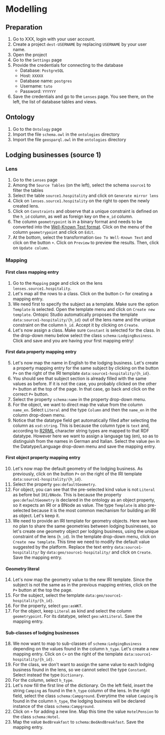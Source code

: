 # Modelling


## Preparation

1. Go to XXX, login with your user account.
2. Create a project `dest-USERNAME` by replacing `USERNAME` by your user name.
3. Open the project
4. Go to the `Settings` page
5. Provide the credentials for connecting to the database
     - Database: `PostgreSQL`
     - Host: `XXXXX`
     - Database name: `postgres`
     - Username: `tuto`
     - Password: `YYYYYY`
6. Save the credentials and go to the `Lenses` page. You see there, on the left, the list of database tables and views.


## Ontology
 1. Go to the `Ontology` page
 2. Import the file `schema.owl` in the `ontologies` directory
 3. Import the file `geosparql.owl` in the `ontologies` directory


## Lodging businesses (source 1)

### Lens

 1. Go to the `Lenses` page
 2. Among the `Source Tables` (on the left), select the schema `source1` to filter the tables
 3. Select the table `source1.hospitality` and click on `Generate mirror lens`
 4. Click on `lenses.source1.hospitality` on the right to open the newly created lens.
 5. Click on `Constraints` and observe that a unique constraint is defined on the `h_id` column, as well as foreign key on the `m_id` column.
 6. The column `geometrypoint` is in a binary format and needs to be converted into the [Well-Known Text format](https://en.wikipedia.org/wiki/Well-known_text_representation_of_geometry). Click on the menu of the column `geometrypoint` and click on `Edit`.
 7. At the bottom, select the transformation `Geo To Well-Known Text` and click on the button `+`. Click on `Preview` to preview the results. Then, click on `Update column`.

### Mapping

#### First class mapping entry
 1. Go to the `Mapping` page and click on the lens `lenses.source1.hospitality`.
 2. Let's map all the rows to a class. Click on the button `C+` for creating a mapping entry.
 3. We need first to specify the subject as a template. Make sure the option `Template` is selected. Open the template menu and click on `Create new template`. Ontopic Studio automatically proposes the template `data:source1-hospitality/{h_id}` out of the lens name and the unique constraint on the column `h_id`. Accept it by clicking on `Create`.
 4. Let's now assign a class. Make sure `Constant` is selected for the class. In the drop-down menu below select the class `schema:LodgingBusiness`. Click and save and you are having your first mapping entry!

#### First data property mapping entry
 5. Let's now map the name in English to the lodging business. Let's create a property mapping entry for the same subject by clicking on the button `P+` on the right of the IRI template `data:source1-hospitality/{h_id}`.
 6. You should see that subject section is already filled with the same values as before. If it is not the case, you probably clicked on the other `P+` button at the top of the page. In that case, go back and click on the correct `P+` button.
 7. Select the property `schema:name` in the property drop-down menu.
 8. For the object, we want to direct map the value from the column `name_en`. Select `Literal` and the type `Column` and then the `name_en` in the column drop-down menu. 
 9. Notice that the datatype field get automatically filled after selecting the column as `xsd:string`. This is because the column type is `text` and, according to [R2RML](https://www.w3.org/TR/r2rml/#natural-mapping) character string types are mapped to that RDF datatype. However here we want to assign a language tag (en), so as to distinguish from the names in German and Italian. Select the value `@en` in the Datatype/Language drop-down menu and save the mapping entry.

#### First object property mapping entry
 10. Let's now map the default geometry of the lodging business. As previously, click on the button `P+` on the right of the IRI template `data:source1-hospitality/{h_id}`.
 11. Select the property `geo:defaultGeometry`.
 12. For object, you can see that the pre-selected kind value is not `Literal` as before but `IRI/BNode`. This is because the property `geo:defaultGeometry` is declared in the ontology as an object property, so it expects an IRI or a BNode as value. The type `Template` is also pre-selected because it is the most common mechanism for building an IRI as object. Let's keep it.
 13. We need to provide an IRI template for geometry objects. Here we have no plan to share the same geometries between lodging businesses, so let's create one geometry object per lodging business, using the unique constraint of the lens (`h_id`). In the template drop-down menu, click on  `Create new template`. This time we need to modify the default value suggested by the platform. Replace the text entry `data:source1-hospitality/` by `data:geo/source1-hospitality/` and click on `Create`. Save the mapping entry.

#### Geometry literal

 14. Let's now map the geometry value to the new IRI template. Since the subject is not the same as in the previous mapping entries, click on the `P+` button at the top the page.
 15. For the subject, select the template `data:geo/source1-hospitality/{h_id}`.
 16. For the property, select `geo:asWKT`.
 17. For the object, keep `Literal` as kind and select the column `geometrypoint`. For its datatype, select `geo:wktLiteral`. Save the mapping entry.


 #### Sub-classes of lodging businesses

 18. We now want to map to sub-classes of `schema:LodgingBusiness` depending on the values found in the column `h_type`. Let's create a new mapping entry. Click on `C+` on the right of the template `data:source1-hospitality/{h_id}`.
 19. For the class, we don't want to assign the same value to each lodging business found in the lens, so we cannot select the type `Constant`. Select instead the type `Dictionary`.
 20. For the column, select `h_type`.
 21. Let's now fill the first line of the dictionary. On the left field, insert the string `Camping` as found in the `h_type` column of the lens. In the right field, select the class `schema:Campground`. Everytime the value `Camping` is found in the column `h_type`, the lodging business will be declared instance of the class `schema:Campground`.
 22. Click on `+` for adding a new line. Map this time the value `HotelPension` to the class `schema:Hotel`.
 23. Map the value `BedBreakfast` to `schema:BedAndBreakfast`. Save the mapping entry.
